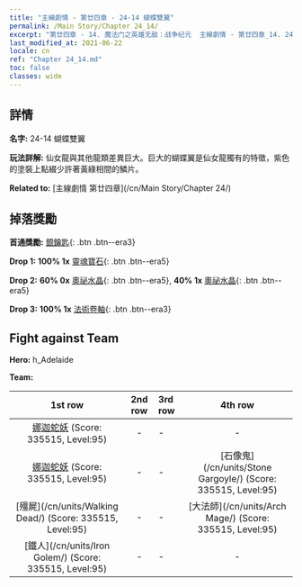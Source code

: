 ```yaml
---
title: "主線劇情 - 第廿四章 - 24-14 蝴蝶雙翼"
permalink: /Main Story/Chapter 24_14/
excerpt: "第廿四章 - 14. 魔法门之英雄无敌：战争纪元  主線劇情 - 第廿四章_14. 24-14 蝴蝶雙翼"
last_modified_at: 2021-06-22
locale: cn
ref: "Chapter 24_14.md"
toc: false
classes: wide
---
```


## 詳情

 **名字:** 24-14 蝴蝶雙翼

 **玩法詳解:** 仙女龍與其他龍類差異巨大。巨大的蝴蝶翼是仙女龍獨有的特徵，紫色的塗裝上點綴少許著黃綠相間的鱗片。

 **Related to:** [主線劇情 第廿四章](/cn/Main Story/Chapter 24/)

## 掉落獎勵

 **首通獎勵:** [銀鑰匙](/cn/Items/con_693/){: .btn .btn--era3}

 **Drop 1:** **100% 1x** [靈魂寶石](/cn/Items/mat_86/){: .btn .btn--era5}

 **Drop 2:** **60% 0x** [奧祕水晶](/cn/Items/mat_80/){: .btn .btn--era5}, **40% 1x** [奧祕水晶](/cn/Items/mat_80/){: .btn .btn--era5}

 **Drop 3:** **100% 1x** [法術卷軸](/cn/Items/con_694/){: .btn .btn--era3}


## Fight against Team
 **Hero:** h_Adelaide

 **Team:**


  | 1st row | 2nd row | 3rd row | 4th row |
  |:----:|:----:|:----|:----:|
  | [娜迦蛇妖](/cn/units/Naga/) (Score: 335515, Level:95)  | - | - | - |
  | [娜迦蛇妖](/cn/units/Naga/) (Score: 335515, Level:95)  | - | - | [石像鬼](/cn/units/Stone Gargoyle/) (Score: 335515, Level:95)  |
  | [殭屍](/cn/units/Walking Dead/) (Score: 335515, Level:95)  | - | - | [大法師](/cn/units/Arch Mage/) (Score: 335515, Level:95)  |
  | [鐵人](/cn/units/Iron Golem/) (Score: 335515, Level:95)  | - | - | - |


